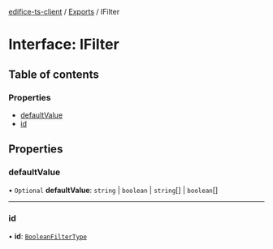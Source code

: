 [edifice-ts-client](../README.md) / [Exports](../modules.md) / IFilter

# Interface: IFilter

## Table of contents

### Properties

- [defaultValue](IFilter.md#defaultvalue)
- [id](IFilter.md#id)

## Properties

### defaultValue

• `Optional` **defaultValue**: `string` \| `boolean` \| `string`[] \| `boolean`[]

___

### id

• **id**: [`BooleanFilterType`](../modules.md#booleanfiltertype)
